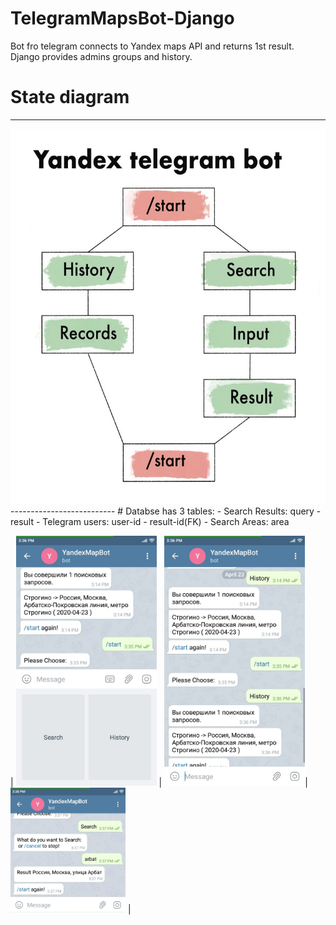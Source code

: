 # TelegramMapsBot-Django
Bot fro telegram connects to Yandex maps API and returns 1st result. Django provides admins groups and history.
# State diagram
--------------------------
<img src="https://github.com/Hassan-Mallah/TelegramMapsBot-Django/blob/master/state_diagram.jpg" alt="" data-canonical-width="400"  height="600"/> 
--------------------------
# Databse has 3 tables:
- Search Results: query - result
- Telegram users: user-id - result-id(FK)
- Search Areas: area


| <img src="https://github.com/Hassan-Mallah/TelegramMapsBot-Django/blob/master/screenshot.jpeg" alt="" data-canonical-width="200"  height="400"/> | <img src="https://github.com/Hassan-Mallah/TelegramMapsBot-Django/blob/master/screenshot1.jpeg" alt="" data-canonical-width="200"  height="400"/>| <img src="https://github.com/Hassan-Mallah/TelegramMapsBot-Django/blob/master/screenshot2.jpeg" alt="" data-canonical-width="200"  height="200"/> |
